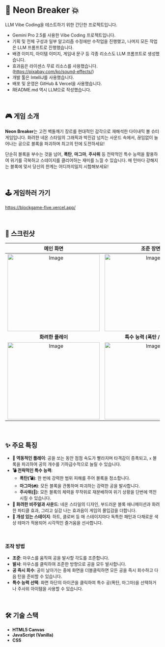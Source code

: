 # 🧱 Neon Breaker 💥

LLM Vibe Coding을 테스트하기 위한 간단한 프로젝트입니다.

- Gemini Pro 2.5를 사용한 Vibe Coding 프로젝트입니다.
- 기획 및 전체 구성과 일부 알고리즘 수정에만 수작업을 진행했고, 나머지 모든 작업은 LLM 프롬프트로 진행했습니다.
- 배경 이미지, 아이템 이미지, 게임내 문구 등 각종 리소스도 LLM 프롬프트로 생성했습니다.
- 효과음은 라이센스 무료 리소스를 사용했습니다.(https://pixabay.com/ko/sound-effects/)
- 개발 툴은 IntelliJ를 사용했습니다.
- 배포 및 운영은 GitHub & Vercel을 사용했습니다.
- README.md 역시 LLM으로 작성했습니다.

<br>

## 🎮 게임 소개

**Neon Breaker**는 고전 벽돌깨기 장르를 현대적인 감각으로 재해석한 다이내믹 볼 슈터 게임입니다. 화려한 네온 스타일의 그래픽과 박진감 넘치는 사운드 속에서, 끊임없이 늘어나는 공으로 블록을 파괴하며 최고의 턴에 도전하세요!

단순히 블록을 부수는 것을 넘어, **폭탄**, **마그마**, **주사위** 등 전략적인 특수 능력을 활용하여 위기를 극복하고 스테이지를 클리어하는 재미를 느낄 수 있습니다. 매 턴마다 강해지는 블록에 맞서 당신의 한계는 어디까지일지 시험해보세요!

<br>

## 🕹️ 게임하러 가기


https://blockgame-five.vercel.app/

<br>

## 📸 스크린샷

|                                                               메인 화면                                                                |                                        조준 장면                                         |
|:----------------------------------------------------------------------------------------------------------------------------------:|:------------------------------------------------------------------------------------:|
| <img width="300" height="250" alt="Image" src="https://github.com/user-attachments/assets/074d0dc7-eb0c-44b0-b3cd-7e302425d47e" /> | <img width="300" height="250" alt="Image" src="https://github.com/user-attachments/assets/273dcf66-d758-4d32-a605-aea0f1e6b90c" /> |
|                                                            **화려한 플레이**                                                             |                                 **특수 능력 (폭탄 / 주사위)**                                 |
|             <img width="300" height="250" alt="Image" src="https://github.com/user-attachments/assets/88356ed5-230f-4660-a6aa-893803f9c2b1" />             | <img width="300" height="250" alt="Image" src="https://github.com/user-attachments/assets/4049aeb6-d82a-4991-94e6-3ce589faadca" /> |



<br>

## ✨ 주요 특징

*   **🚀 역동적인 플레이**: 공을 쏘는 동안 점점 속도가 빨라지며 타격감이 증폭되고, `x` 블록을 파괴하여 공의 개수를 기하급수적으로 늘릴 수 있습니다.
*   **💣 전략적인 특수 능력**:
    *   **폭탄(💣)**: 한 번에 강력한 범위 피해를 주어 블록을 청소합니다.
    *   **마그마(🔥)**: 모든 블록을 관통하며 파괴하는 강력한 공을 발사합니다.
    *   **주사위(🎲)**: 모든 블록의 체력을 무작위로 재분배하여 위기 상황을 단번에 역전시킬 수 있습니다.
*   **🎨 화려한 비주얼과 사운드**: 네온 스타일의 디자인, 부드러운 블록 애니메이션과 화려한 파티클 효과, 그리고 실감 나는 효과음이 게임의 몰입감을 더합니다.
*   **💖 개성 있는 스테이지**: 하트, 클로버 등 매 스테이지마다 독특한 패턴과 다채로운 색상 테마가 적용되어 시각적인 즐거움을 선사합니다.

<br>

### 조작 방법

*   **조준**: 마우스를 움직여 공을 발사할 각도를 조준합니다.
*   **발사**: 마우스를 클릭하여 조준한 방향으로 공을 모두 발사합니다.
*   **공 즉시 회수**: 공이 날아가는 중에 화면을 더블클릭하면 모든 공을 즉시 회수하고 다음 턴을 준비할 수 있습니다.
*   **특수 능력 선택**: 화면 하단의 아이콘을 클릭하여 특수 공(폭탄, 마그마)을 선택하거나 주사위 아이템을 사용할 수 있습니다.

<br>

## 🛠️ 기술 스택

*   **HTML5 Canvas**
*   **JavaScript (Vanilla)**
*   **CSS**
